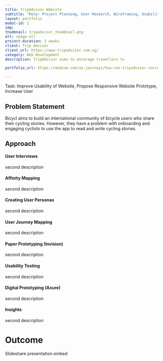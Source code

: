 ```yaml
---
title: TripAdvisor Website
subtitle: "Role: Project Planning, User Research, Wireframing, Usability Testing"
layout: portfolio
modal-id: 2
img: 
thumbnail: tripadvisor_thumbnail.png
alt: image-alt
project-duration: 2 weeks
client: Trip Advisor
client_url: https://www.tripadvisor.com.sg/
category: Web Development
description: TripAdvisor aims to encorage travellers to 

portfolio_url: https://medium.com/ux-journeys/how-can-tripadvisor-increase-its-user-experience-2ae1c0374905

---
```


Task: Improve Usability of Website, Propose Responsive Website Prototype, Increase User 

## Problem Statement


Bicycl aims to build an international community of bicycle users who share their cycling stories. However, they have a problem with onboarding and engaging cyclists to use the app to read and write cycling stories. 

## Approach

#### User Interviews

second description

#### Affinity Mapping

second description

#### Creating User Personas
second description

#### User Journey Mapping
second description

#### Paper Prototyping (Invision)
second description

#### Usability Testing
second description

#### Digital Prototyping (Axure)
second description

#### Insights
second description


# Outcome

Slideshare presentation embed